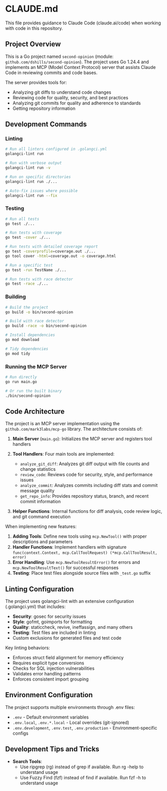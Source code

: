 # CLAUDE.md

This file provides guidance to Claude Code (claude.ai/code) when working with code in this repository.

## Project Overview

This is a Go project named `second-opinion` (module: `github.com/dshills/second-opinion`). The project uses Go 1.24.4 and implements an MCP (Model Context Protocol) server that assists Claude Code in reviewing commits and code bases.

The server provides tools for:
- Analyzing git diffs to understand code changes
- Reviewing code for quality, security, and best practices  
- Analyzing git commits for quality and adherence to standards
- Getting repository information

## Development Commands

### Linting
```bash
# Run all linters configured in .golangci.yml
golangci-lint run

# Run with verbose output
golangci-lint run -v

# Run on specific directories
golangci-lint run ./...

# Auto-fix issues where possible
golangci-lint run --fix
```

### Testing
```bash
# Run all tests
go test ./...

# Run tests with coverage
go test -cover ./...

# Run tests with detailed coverage report
go test -coverprofile=coverage.out ./...
go tool cover -html=coverage.out -o coverage.html

# Run a specific test
go test -run TestName ./...

# Run tests with race detector
go test -race ./...
```

### Building
```bash
# Build the project
go build -o bin/second-opinion

# Build with race detector
go build -race -o bin/second-opinion

# Install dependencies
go mod download

# Tidy dependencies
go mod tidy
```

### Running the MCP Server
```bash
# Run directly
go run main.go

# Or run the built binary
./bin/second-opinion
```

## Code Architecture

The project is an MCP server implementation using the `github.com/mark3labs/mcp-go` library. The architecture consists of:

1. **Main Server** (`main.go`): Initializes the MCP server and registers tool handlers
2. **Tool Handlers**: Four main tools are implemented:
   - `analyze_git_diff`: Analyzes git diff output with file counts and change statistics
   - `review_code`: Reviews code for security, style, and performance issues
   - `analyze_commit`: Analyzes commits including diff stats and commit message quality
   - `get_repo_info`: Provides repository status, branch, and recent commit information

3. **Helper Functions**: Internal functions for diff analysis, code review logic, and git command execution

When implementing new features:
1. **Adding Tools**: Define new tools using `mcp.NewTool()` with proper descriptions and parameters
2. **Handler Functions**: Implement handlers with signature `func(context.Context, mcp.CallToolRequest) (*mcp.CallToolResult, error)`
3. **Error Handling**: Use `mcp.NewToolResultError()` for errors and `mcp.NewToolResultText()` for successful responses
4. **Testing**: Place test files alongside source files with `_test.go` suffix

## Linting Configuration

The project uses golangci-lint with an extensive configuration (.golangci.yml) that includes:
- **Security**: gosec for security issues
- **Style**: gofmt, goimports for formatting
- **Quality**: staticcheck, revive, ineffassign, and many others
- **Testing**: Test files are included in linting
- Custom exclusions for generated files and test code

Key linting behaviors:
- Enforces struct field alignment for memory efficiency
- Requires explicit type conversions
- Checks for SQL injection vulnerabilities
- Validates error handling patterns
- Enforces consistent import grouping

## Environment Configuration

The project supports multiple environments through .env files:
- `.env` - Default environment variables
- `.env.local`, `.env.*.local` - Local overrides (git-ignored)
- `.env.development`, `.env.test`, `.env.production` - Environment-specific configs

## Development Tips and Tricks

- **Search Tools**:
  - Use ripgrep (rg) instead of grep if available. Run rg -help to understand usage
  - Use Fuzzy Find (fzf) instead of find if available. Run fzf -h to understand usage